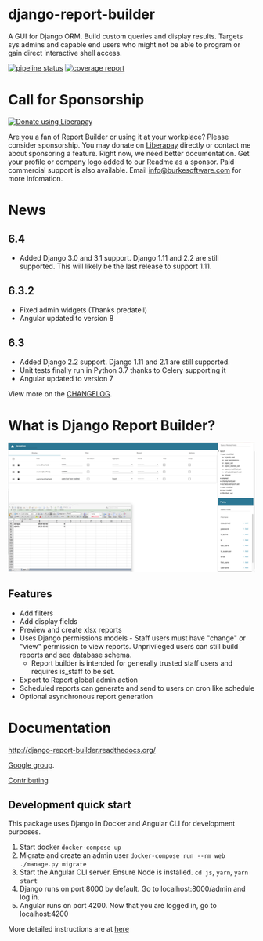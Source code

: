 # django-report-builder

A GUI for Django ORM. Build custom queries and display results.
Targets sys admins and capable end users who might not be able to program or gain direct interactive shell access.

[![pipeline status](https://gitlab.com/burke-software/django-report-builder/badges/master/pipeline.svg)](https://gitlab.com/burke-software/django-report-builder/commits/master)
[![coverage report](https://gitlab.com/burke-software/django-report-builder/badges/master/coverage.svg)](https://gitlab.com/burke-software/django-report-builder/commits/master)

# Call for Sponsorship

<a href="https://liberapay.com/burke-software/donate"><img alt="Donate using Liberapay" src="https://liberapay.com/assets/widgets/donate.svg"></a>

Are you a fan of Report Builder or using it at your workplace? Please consider sponsorship. You may donate on [Liberapay](https://liberapay.com/burke-software/donate) directly or contact me about sponsoring a feature. Right now, we need better documentation. Get your profile or company logo added to our Readme as a sponsor. Paid commercial support is also available. Email info@burkesoftware.com for more infomation.

# News

## 6.4

- Added Django 3.0 and 3.1 support. Django 1.11 and 2.2 are still supported. This will likely be the last release to support 1.11.

## 6.3.2

- Fixed admin widgets (Thanks predatell)
- Angular updated to version 8

## 6.3

- Added Django 2.2 support. Django 1.11 and 2.1 are still supported.
- Unit tests finally run in Python 3.7 thanks to Celery supporting it
- Angular updated to version 7

View more on the [CHANGELOG](CHANGELOG).

# What is Django Report Builder?

![](docs/screenshots/reportbuilderscreen.jpg)

## Features

* Add filters
* Add display fields
* Preview and create xlsx reports
* Uses Django permissions models - Staff users must have "change" or "view" permission to view
  reports. Unprivileged users can still build reports and see database schema.
   * Report builder is intended for generally trusted staff users and requires is_staff to be set.
* Export to Report global admin action
* Scheduled reports can generate and send to users on cron like schedule
* Optional asynchronous report generation

# Documentation

http://django-report-builder.readthedocs.org/

[Google group](https://groups.google.com/forum/#!forum/django-report-builder/).

[Contributing](http://django-report-builder.readthedocs.org/en/latest/contributors/)

## Development quick start

This package uses Django in Docker and Angular CLI for development purposes.

1. Start docker `docker-compose up`
2. Migrate and  create an admin user `docker-compose run --rm web ./manage.py migrate`
3. Start the Angular CLI server. Ensure Node is installed. `cd js`, `yarn`, `yarn start`
4. Django runs on port 8000 by default. Go to localhost:8000/admin and log in.
5. Angular runs on port 4200. Now that you are logged in, go to localhost:4200

More detailed instructions are at [here](https://django-report-builder.readthedocs.io/en/latest/contributors/)
